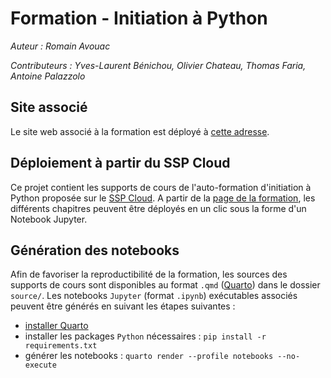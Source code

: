 # Formation - Initiation à Python

*Auteur : Romain Avouac*

*Contributeurs : Yves-Laurent Bénichou, Olivier Chateau, Thomas Faria, Antoine Palazzolo*

## Site associé

Le site web associé à la formation est déployé à [cette adresse](https://inseefrlab.github.io/formation-python-initiation/).

## Déploiement à partir du SSP Cloud

Ce projet contient les supports de cours de l'auto-formation d'initiation à Python proposée sur le [SSP Cloud](https://datalab.sspcloud.fr/home). A partir de la [page de la formation](https://www.sspcloud.fr/formation?search=&path=%5B%22Initiation%20%C3%A0%20Python%22%5D), les différents chapitres peuvent être déployés en un clic sous la forme d'un Notebook Jupyter.

## Génération des notebooks

Afin de favoriser la reproductibilité de la formation, les sources des supports de cours sont disponibles au format `.qmd` ([Quarto](https://quarto.org/)) dans le dossier `source/`. Les notebooks `Jupyter` (format `.ipynb`) exécutables associés peuvent être générés en suivant les étapes suivantes :
- [installer Quarto](https://quarto.org/docs/get-started/)
- installer les packages `Python` nécessaires : `pip install -r requirements.txt`
- générer les notebooks : `quarto render --profile notebooks --no-execute`
